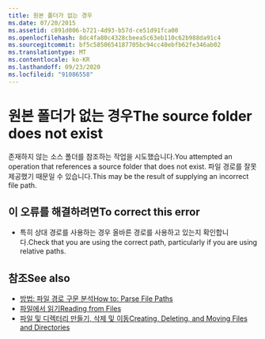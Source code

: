 ```yaml
---
title: 원본 폴더가 없는 경우
ms.date: 07/20/2015
ms.assetid: c891d006-b721-4d93-b57d-ce51d91fca00
ms.openlocfilehash: 8dc4fa80c4328cbeea5c63eb110c62b988da91c4
ms.sourcegitcommit: bf5c5850654187705bc94cc40ebfb62fe346ab02
ms.translationtype: MT
ms.contentlocale: ko-KR
ms.lasthandoff: 09/23/2020
ms.locfileid: "91086558"
---
```

# <a name="the-source-folder-does-not-exist"></a><span data-ttu-id="99a8b-102">원본 폴더가 없는 경우</span><span class="sxs-lookup"><span data-stu-id="99a8b-102">The source folder does not exist</span></span>

<span data-ttu-id="99a8b-103">존재하지 않는 소스 폴더를 참조하는 작업을 시도했습니다.</span><span class="sxs-lookup"><span data-stu-id="99a8b-103">You attempted an operation that references a source folder that does not exist.</span></span> <span data-ttu-id="99a8b-104">파일 경로를 잘못 제공했기 때문일 수 있습니다.</span><span class="sxs-lookup"><span data-stu-id="99a8b-104">This may be the result of supplying an incorrect file path.</span></span>  
  
## <a name="to-correct-this-error"></a><span data-ttu-id="99a8b-105">이 오류를 해결하려면</span><span class="sxs-lookup"><span data-stu-id="99a8b-105">To correct this error</span></span>  
  
- <span data-ttu-id="99a8b-106">특히 상대 경로를 사용하는 경우 올바른 경로를 사용하고 있는지 확인합니다.</span><span class="sxs-lookup"><span data-stu-id="99a8b-106">Check that you are using the correct path, particularly if you are using relative paths.</span></span>  
  
## <a name="see-also"></a><span data-ttu-id="99a8b-107">참조</span><span class="sxs-lookup"><span data-stu-id="99a8b-107">See also</span></span>

- [<span data-ttu-id="99a8b-108">방법: 파일 경로 구문 분석</span><span class="sxs-lookup"><span data-stu-id="99a8b-108">How to: Parse File Paths</span></span>](../developing-apps/programming/drives-directories-files/how-to-parse-file-paths.md)
- [<span data-ttu-id="99a8b-109">파일에서 읽기</span><span class="sxs-lookup"><span data-stu-id="99a8b-109">Reading from Files</span></span>](../developing-apps/programming/drives-directories-files/reading-from-files.md)
- [<span data-ttu-id="99a8b-110">파일 및 디렉터리 만들기, 삭제 및 이동</span><span class="sxs-lookup"><span data-stu-id="99a8b-110">Creating, Deleting, and Moving Files and Directories</span></span>](../developing-apps/programming/drives-directories-files/creating-deleting-and-moving-files-and-directories.md)
